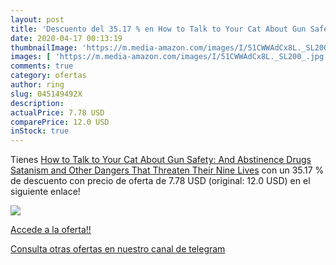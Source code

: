 ```yaml
---
layout: post
title: 'Descuento del 35.17 % en How to Talk to Your Cat About Gun Safety'
date: 2020-04-17 00:13:19
thumbnailImage: 'https://m.media-amazon.com/images/I/51CWWAdCx8L._SL200_.jpg'
images: [ 'https://m.media-amazon.com/images/I/51CWWAdCx8L._SL200_.jpg' ]
comments: true
category: ofertas
author: ring
slug: 045149492X
description:
actualPrice: 7.78 USD
comparePrice: 12.0 USD
inStock: true
---
```


Tienes [How to Talk to Your Cat About Gun Safety: And Abstinence  Drugs  Satanism  and Other Dangers That Threaten Their Nine Lives](https://www.amazon.com/dp/045149492X/?tag=redken08-20) con un 35.17 % de descuento con precio de oferta de 7.78 USD (original: 12.0 USD) en el siguiente enlace!

[![](https://m.media-amazon.com/images/I/51CWWAdCx8L._SL200_.jpg)](https://www.amazon.com/dp/045149492X/?tag=redken08-20)

[Accede a la oferta!!](https://www.amazon.com/dp/045149492X/?tag=redken08-20)

[Consulta otras ofertas en nuestro canal de telegram](https://t.me/s/ofertas25)
